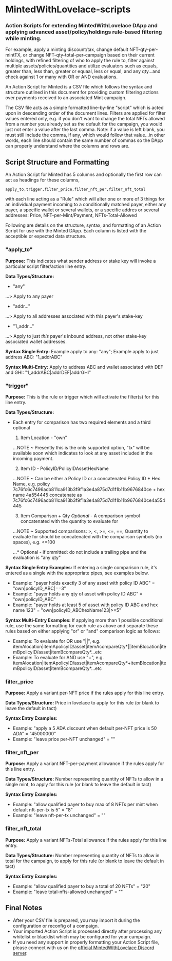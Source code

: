 # MintedWithLovelace-scripts
### Action Scripts for extending MintedWithLovelace DApp and applying advanced asset/policy/holdings rule-based filtering while minting.

For example, apply a minting discount/tax, change default NFT-qty-per-mintTX, or change NFT-qty-total-per-campaign based on their current holdings, with refined filtering of who to apply the rule to, filter against multiple assets/policies/quantities and utilize evaluators such as equals, greater than, less than, greater or equaal, less or equal, and any qty...and check against 1 or many with OR or AND evaluations. 

An Action Script for Minted is a CSV file which follows the syntax and structure outlined in this document for providing custom filtering actions over payments received to an associated Mint campaign.

The CSV file acts as a simple formatted line-by-line "script" which is acted upon in descending order of the document lines.  Filters are applied for filter values entered only, e.g. if you don't want to change the total NFTs allowed from a number you already set as the default for the campaign, you would just not enter a value after the last comma. Note: if a value is left blank, you must still include the comma, if any, which would follow that value...in other words, each line should contain the same number of commas so the DApp can properly understand where the columns and rows are.

## Script Structure and Formatting
An Action Script for Minted has 5 columns and optionally the first row can act as headings for these columns,
```
apply_to,trigger,filter_price,filter_nft_per,filter_nft_total
```
with each line acting as a "Rule" which will alter one or more of 3 things for an individual payment incoming to a conditionally matched payer, either any payer, a specific wallet or several wallets, or a specific addres or several addresses: Price, NFT-per-Mint/Payment, NFTs-Total-Allowed

Following are details on the structure, syntax, and formatting of an Action Script for use with the Minted DApp. Each column is listed with the acceptible or expected data structure. 

### "apply_to"

**Purpose:** This indicates what sender address or stake key will invoke a particular script filter/action line entry.

**Data Types/Structure:** 
  - "any"
  
  ...> Apply to any payer
    
  - "addr..."
  
  ...> Apply to all addresses associated with this payer's stake-key
    
  - "1_addr..."
  
  ...> Apply to just *this* payer's inbound address, not other stake-key associated wallet addresses.

**Syntax Single Entry:** Example apply to any: "any"; Example apply to just address ABC: "1_addrABC"

**Syntax Multi-Entry:** Apply to address ABC and wallet associated with DEF and GHI: "1_addrABC|addrDEF|addrGHI"


### "trigger"

**Purpose:** This is the rule or trigger which will activate the filter(s) for this line entry.

**Data Types/Structure:**

  - Each entry for comparison has two required elements and a third optional
    1. Item Location - "own"

    ...NOTE ~ Presently this is the only supported option, "tx" will be available soon which indicates to look at any asset included in the incoming payment.
    
    2. Item ID - PolicyID/PolicyIDAssetHexName
    
    ...NOTE ~ Can be either a Policy ID or a concatenated Policy ID + Hex Name, e.g. policy 7c76fc6c7496acb811ca913b3f9f1a3e4a875d7d1f1b11b9676840ce + hex name 4a554445 concatenate as 7c76fc6c7496acb811ca913b3f9f1a3e4a875d7d1f1b11b9676840ce4a554445
    
    3. Item Comparison + Qty *Optional* - A comparison symbol concatenated with the quantity to evaluate for
    
    ...NOTE ~ Supported comparisons: >, <, >=, <=, ==; Quantity to evaluate for should be concatenated with the compairson symbols (no spaces), e.g. <=100
    
    ...* Optional - if ommitted: do not include a trailing pipe and the evaluation is "any qty"
    
**Syntax Single Entry Examples:** If entering a single comparison rule, it's entered as a single with the appropriate pipes, see examples below.

  - Example: "payer holds exactly 3 of any asset with policy ID ABC" = "own|policyID_ABC|==3"
  - Example: "payer holds any qty of asset with policy ID ABC" = "own|policyID_ABC"
  - Example: "payer holds at least 5 of asset with policy ID ABC and hex name 123" = "own|policyID_ABChexName123|>=5"

**Syntax Multi-Entry Examples:** If applying more than 1 possible conditional rule, use the same formatting for each rule as above and separate these rules based on either applying "or" or "and" comparison logic as follows:

  - Example: To evaluate for OR use "||", e.g. itemAlocation|itemApolicyID/asset|itemAcompareQty*||itemBlocation|itemBpolicyID/asset|itemBcompareQty*...etc
  - Example: To evaluate for AND use "+", e.g. itemAlocation|itemApolicyID/asset|itemAcompareQty*+itemBlocation|itemBpolicyID/asset|itemBcompareQty*...etc


### filter_price

**Purpose:** Apply a variant per-NFT price if the rules apply for this line entry.

**Data Types/Structure:** Price in lovelace to apply for this rule (or blank to leave the default in tact)

**Syntax Entry Examples:**

  - Example: "apply a 5 ADA discount when default per-NFT price is 50 ADA" = "45000000"
  - Example: "leave price per-NFT unchanged" = ""


### filter_nft_per

**Purpose:** Apply a variant NFT-per-payment allowance if the rules apply for this line entry.

**Data Types/Structure:** Number representing quantity of NFTs to allow in a single mint, to apply for this rule (or blank to leave the default in tact)

**Syntax Entry Examples:**

  - Example: "allow qualified payer to buy max of 8 NFTs per mint when default nft-per-tx is 5" = "8"
  - Example: "leave nft-per-tx unchanged" = ""


### filter_nft_total

**Purpose:** Apply a variant NFTs-Total allowance if the rules apply for this line entry.

**Data Types/Structure:** Number representing quantity of NFTs to allow in total for the campaign, to apply for this rule (or blank to leave the default in tact)

**Syntax Entry Examples:**

  - Example: "allow qualified payer to buy a total of 20 NFTs" = "20"
  - Example: "leave total-nfts-allowed unchanged" = ""


## Final Notes

- After your CSV file is prepared, you may import it during the configuration or reconfig of a compaign.
- Your imported Action Script is processed directly after processing any whitelist or blacklist which may be configured for your campaign. 
- If you need any support in properly formatting your Action Script file, please connect with us on the [official MintedWithLovelace Discord server](https://discord.gg/HzKvRWPqy5).


